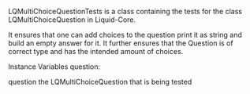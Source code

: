 LQMultiChoiceQuestionTests is a class containing the tests for the class LQMultiChoiceQuestion in Liquid-Core.

It ensures that one can add choices to the question print it as string and build an empty answer for it.
It further ensures that the Question is of correct type and has the intended amount of choices.

Instance Variables
	question:		<LQMultiChoiceQuestion>
			
question
	the LQMultiChoiceQuestion that is being tested